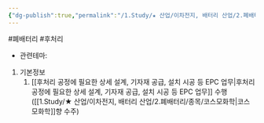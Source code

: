```yaml
---
{"dg-publish":true,"permalink":"/1.Study/★ 산업/이차전지, 배터리 산업/2.폐배터리/종목/디와이피엔에프/","created":"2024-11-20T21:02:27.618+09:00","updated":"2025-06-03T20:07:21.354+09:00"}
---
```


#폐배터리 #후처리 


- 관련테마: 


1. 기본정보
	1. [[후처리 공정에 필요한 상세 설계, 기자재 공급, 설치 시공 등 EPC 업무\|후처리 공정에 필요한 상세 설계, 기자재 공급, 설치 시공 등 EPC 업무]] 수행([[1.Study/★ 산업/이차전지, 배터리 산업/2.폐배터리/종목/코스모화학\|코스모화학]]향 수주)
